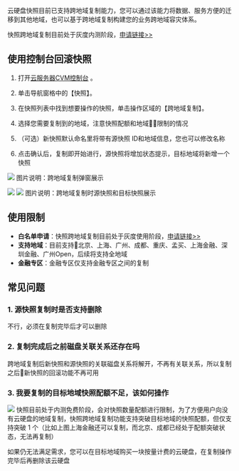 云硬盘快照目前已支持跨地域复制能力，您可以通过该能力将数据、服务方便的迁移到其他地域，也可以基于跨地域复制构建您的业务跨地域容灾体系。

快照跨地域复制目前处于灰度内测阶段，[申请链接>>](https://cloud.tencent.com/act/apply/snapshotcopy)

## 使用控制台回滚快照
1) 打开[云服务器CVM控制台](https://console.cloud.tencent.com/cvm/) 。

2) 单击导航窗格中的【快照】。

3) 在快照列表中找到想要操作的快照，单击操作区域的【跨地域复制】。

4) 选择您需要复制到的地域，注意快照配额和地域限制的情况

5) （可选）新快照默认命名里将带有源快照 ID和地域信息，您也可以修改名称

6) 点击确认后，复制即开始进行，源快照将增加状态提示，目标地域将新增一个快照

![](https://main.qcloudimg.com/raw/fcf464d8c0b9b1e2c977f31a496fa855.png)
图片说明：跨地域复制弹窗展示

![](https://main.qcloudimg.com/raw/9ead99a1c6cfdebfcb8be578befac69c.png)
![](https://main.qcloudimg.com/raw/afb12092196d268ddd671eb0124e49bd.png)
图片说明：跨地域复制时源快照和目标快照展示

## 使用限制
* **白名单申请**：快照跨地域复制目前处于灰度使用阶段，[申请链接>>](https://cloud.tencent.com/act/apply/snapshotcopy)
* **支持地域**：目前支持北京、上海、广州、成都、重庆、孟买、上海金融、深圳金融、广州Open，后续将支持全地域
* **金融专区**：金融专区仅支持金融专区之间的复制

## 常见问题
### 1. 源快照复制时是否支持删除
不行，必须在复制完毕后才可以删除

### 2. 复制完成后之前磁盘关联关系还存在吗
跨地域复制后新快照和源快照的关联磁盘关系将解开，不再有关联关系，所以复制之后新快照的回滚功能不再可用

### 3. 我要复制的目标地域快照配额不足，该如何操作
![](https://main.qcloudimg.com/raw/7202e02756d49ea3ac031e2c372d0bc4.png)
快照目前处于内测免费阶段，会对快照数量配额进行限制，为了方便用户向没有云硬盘的地域复制，快照跨地域复制功能支持突破目标地域的快照配额，但仅支持突破 1 个（比如上图上海金融还可以复制，而北京、成都已经处于配额突破状态，无法再复制）

如果仍无法满足需求，您可以在目标地域购买一块按量计费的云硬盘，在复制操作完毕后再删除该云硬盘
